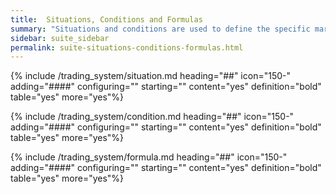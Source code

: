 ```yaml
---
title:  Situations, Conditions and Formulas
summary: "Situations and conditions are used to define the specific market situations in which a certain event should be triggered. Formulas are used to dynamically determine the value of targets."
sidebar: suite_sidebar
permalink: suite-situations-conditions-formulas.html
---
```


{% include /trading_system/situation.md heading="##" icon="150-" adding="####" configuring="" starting="" content="yes" definition="bold" table="yes" more="yes"%}

{% include /trading_system/condition.md heading="##" icon="150-" adding="####" configuring="" starting="" content="yes" definition="bold" table="yes" more="yes"%}

{% include /trading_system/formula.md heading="##" icon="150-" adding="####" configuring="" starting="" content="yes" definition="bold" table="yes" more="yes"%}
